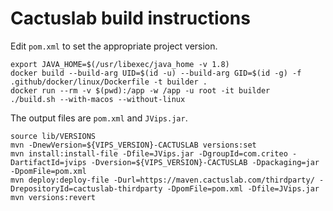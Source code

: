 # Cactuslab build instructions

Edit `pom.xml` to set the appropriate project version.

```shell
export JAVA_HOME=$(/usr/libexec/java_home -v 1.8)
docker build --build-arg UID=$(id -u) --build-arg GID=$(id -g) -f .github/docker/linux/Dockerfile -t builder .
docker run --rm -v $(pwd):/app -w /app -u root -it builder
./build.sh --with-macos --without-linux
```

The output files are `pom.xml` and `JVips.jar`.

```shell
source lib/VERSIONS
mvn -DnewVersion=${VIPS_VERSION}-CACTUSLAB versions:set
mvn install:install-file -Dfile=JVips.jar -DgroupId=com.criteo -DartifactId=jvips -Dversion=${VIPS_VERSION}-CACTUSLAB -Dpackaging=jar -DpomFile=pom.xml
mvn deploy:deploy-file -Durl=https://maven.cactuslab.com/thirdparty/ -DrepositoryId=cactuslab-thirdparty -DpomFile=pom.xml -Dfile=JVips.jar
mvn versions:revert
```
